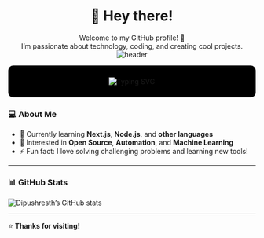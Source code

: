 <div align="center">

# 👋 Hey there!

Welcome to my GitHub profile! 🚀  
I’m passionate about technology, coding, and creating cool projects.
![header](https://capsule-render.vercel.app/api?type=rect&color=0:000000,100:003300&height=100&section=header&text=DIPU+SHRESTHA&fontSize=60&fontColor=00FF00&animation=fadeIn&fontAlign=50&fontAlignY=55)

<div style="background-color: black; padding: 10px; border-radius: 10px;">

![Typing SVG](https://readme-typing-svg.demolab.com?font=Fira+Code&weight=600&size=28&pause=1000&color=00FF00&center=true&vCenter=true&width=500&lines=Frontend+Developer;React+Developer;Web+Designer)

</div>


</div>


### 💻 About Me
- 🌱 Currently learning **Next.js**, **Node.js**, and **other languages**
- 🧠 Interested in **Open Source**, **Automation**, and **Machine Learning**
- ⚡ Fun fact: I love solving challenging problems and learning new tools!

---


### 📊 GitHub Stats
![Dipushresth’s GitHub stats](https://github-readme-stats.vercel.app/api?username=Dipushresth&show_icons=true&theme=tokyonight)

---

⭐ **Thanks for visiting!**





